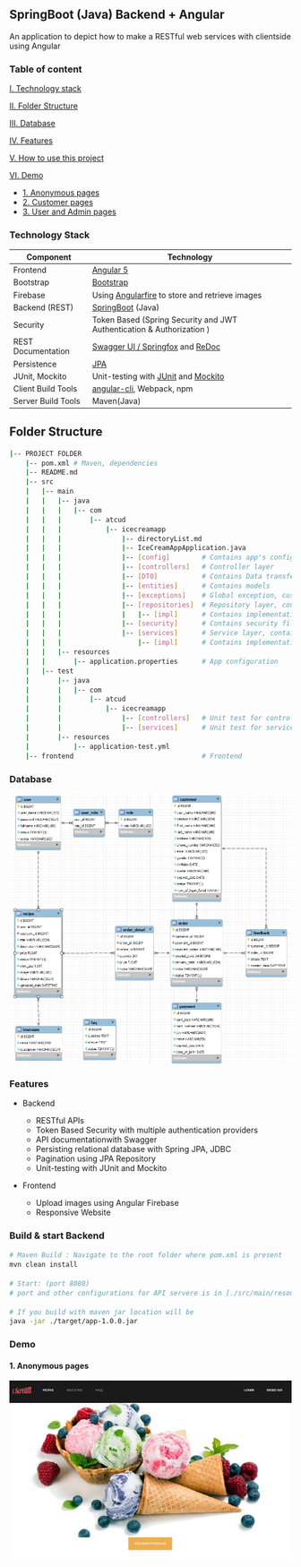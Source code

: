 ## SpringBoot (Java) Backend + Angular 
An application to depict how to make a RESTful web services with clientside using Angular

### Table of content
[I. Technology stack](#techstack)

[II. Folder Structure](#folderstructure)

[III. Database](#db)

[IV. Features](#features)

[V. How to use this project](#htu)

[VI. Demo](#demo)
- [1. Anonymous pages](#anonymouspage)
- [2. Customer pages](#customerpage)
- [3. User and Admin pages](#anonymouspage)
<a name="techstack"></a>
### Technology Stack
Component         | Technology
---               | ---
Frontend          | [Angular 5](https://github.com/angular/angular)
Bootstrap         | [Bootstrap](https://getbootstrap.com.vn)
Firebase          | Using [Angularfire](https://github.com/angular/angularfire) to store and retrieve images
Backend (REST)    | [SpringBoot](https://projects.spring.io/spring-boot) (Java)
Security          | Token Based (Spring Security and JWT Authentication & Authorization )
REST Documentation| [Swagger UI / Springfox](https://github.com/springfox/springfox) and [ReDoc](https://github.com/Rebilly/ReDoc)
Persistence       | [JPA](https://github.com/spring-projects/spring-data-jpa)
JUnit, Mockito    | Unit-testing with [JUnit](https://github.com/junit-team/junit4) and [Mockito](https://github.com/mockito/mockito)
Client Build Tools| [angular-cli](https://github.com/angular/angular-cli), Webpack, npm
Server Build Tools| Maven(Java)

<a name="folderstructure"></a>
## Folder Structure
```bash
|-- PROJECT FOLDER
    |-- pom.xml # Maven, dependencies
    |-- README.md
    |-- src
    |   |-- main
    |   |   |-- java
    |   |   |   |-- com
    |   |   |       |-- atcud
    |   |   |           |-- icecreamapp
    |   |   |               |-- directoryList.md
    |   |   |               |-- IceCreamAppApplication.java
    |   |   |               |-- [config]        # Contains app's config files
    |   |   |               |-- [controllers]   # Controller layer
    |   |   |               |-- [DTO]           # Contains Data transfer object
    |   |   |               |-- [entities]      # Contains models
    |   |   |               |-- [exceptions]    # Global exception, custom exception
    |   |   |               |-- [repositories]  # Repository layer, contains interfaces
    |   |   |               |   |-- [impl]      # Contains implementations of interfaces
    |   |   |               |-- [security]      # Contains security files such as JwtProvider, Authentication Provider, Filter...
    |   |   |               |-- [services]      # Service layer, contains interfaces
    |   |   |                   |-- [impl]      # Contains implementations of interfaces
    |   |   |-- resources
    |   |       |-- application.properties      # App configuration
    |   |-- test
    |       |-- java
    |       |   |-- com
    |       |       |-- atcud
    |       |           |-- icecreamapp
    |       |               |-- [controllers]   # Unit test for controller layer
    |       |               |-- [services]      # Unit test for service layer
    |       |-- resources
    |           |-- application-test.yml
    |-- frontend                                # Frontend

```

<a name="db"></a>
### Database

<p align="center">
  <img src="resources/images/db_diagram.png" width="800">
</p>

<a name="features"></a>
### Features
* Backend
  * RESTful APIs
  * Token Based Security with multiple authentication providers
  * API documentationwith Swagger 
  * Persisting relational database with Spring JPA, JDBC
  * Pagination using JPA Repository
  * Unit-testing with JUnit and Mockito
 
* Frontend
  * Upload images using Angular Firebase
  * Responsive Website

<a name="htu"></a>
### Build & start Backend
```bash
# Maven Build : Navigate to the root folder where pom.xml is present 
mvn clean install

# Start: (port 8080)
# port and other configurations for API servere is in [./src/main/resources/application.properties](/src/main/resources/application.properties) file

# If you build with maven jar location will be 
java -jar ./target/app-1.0.0.jar

```

<a name="demo"></a>
### Demo
#### 1. Anonymous pages
<img src="resources/images/home.JPG">


